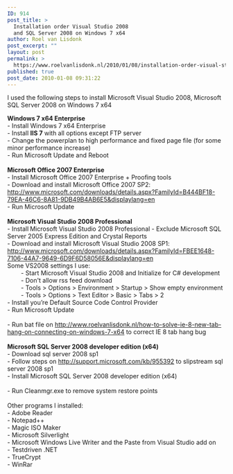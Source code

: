 ```yaml
---
ID: 914
post_title: >
  Installation order Visual Studio 2008
  and SQL Server 2008 on Windows 7 x64
author: Roel van Lisdonk
post_excerpt: ""
layout: post
permalink: >
  https://www.roelvanlisdonk.nl/2010/01/08/installation-order-visual-studio-2008-and-sql-server-2008-on-windows-7-x64/
published: true
post_date: 2010-01-08 09:31:22
---
```

<p>I used the following steps to install Microsoft Visual Studio 2008, Microsoft SQL Server 2008 on Windows 7 x64</p> <strong>Windows 7 x64 Enterprise</strong>   <br />- Install Windows 7 x64 Enterprise   <br />- Install <strong>IIS 7</strong> with all options except FTP server   <br />- Change the powerplan to high performance and fixed page file (for some minor performance increase)   <br />- Run Microsoft Update and Reboot   <br />  <br /><strong>Microsoft Office 2007 Enterprise</strong>   <br />- Install Microsoft Office 2007 Enterprise + Proofing tools   <br />- Download and install Microsoft Office 2007 SP2: <a title="http://www.microsoft.com/downloads/details.aspx?FamilyId=B444BF18-79EA-46C6-8A81-9DB49B4AB6E5&amp;displaylang=en" href="http://www.microsoft.com/downloads/details.aspx?FamilyId=B444BF18-79EA-46C6-8A81-9DB49B4AB6E5&amp;displaylang=en">http://www.microsoft.com/downloads/details.aspx?FamilyId=B444BF18-79EA-46C6-8A81-9DB49B4AB6E5&amp;displaylang=en</a>   <br />- Run Microsoft Update   <br />  <br /><strong>Microsoft Visual Studio 2008 Professional </strong>  <br />- Install<strong> </strong>Microsoft Visual Studio 2008 Professional - Exclude Microsoft SQL Server 2005 Express Edition and Crystal Reports   <br />- Download and install Microsoft Visual Studio 2008 SP1: <a title="http://www.microsoft.com/downloads/details.aspx?FamilyId=FBEE1648-7106-44A7-9649-6D9F6D58056E&amp;displaylang=en" href="http://www.microsoft.com/downloads/details.aspx?FamilyId=FBEE1648-7106-44A7-9649-6D9F6D58056E&amp;displaylang=en">http://www.microsoft.com/downloads/details.aspx?FamilyId=FBEE1648-7106-44A7-9649-6D9F6D58056E&amp;displaylang=en</a>   <br />Some VS2008 settings I use:   <br />&#160;&#160;&#160;&#160;&#160;&#160;&#160; - Start Microsoft Visual Studio 2008 and Initialize for C# development   <br />&#160;&#160;&#160;&#160;&#160;&#160;&#160; - Don't allow rss feed download   <br />&#160;&#160;&#160;&#160;&#160;&#160;&#160; - Tools &gt; Options &gt; Environment &gt; Startup &gt; Show empty environment   <br />&#160;&#160;&#160;&#160;&#160;&#160;&#160; - Tools &gt; Options &gt; Text Editor &gt; Basic &gt; Tabs &gt; 2   <br />- Install you’re Default Source Code Control Provider   <br />- Run Microsoft Update   <br />  <br />- Run bat file on <a href="http://www.roelvanlisdonk.nl/how-to-solve-ie-8-new-tab-hang-on-connecting-on-windows-7-x64">http://www.roelvanlisdonk.nl/how-to-solve-ie-8-new-tab-hang-on-connecting-on-windows-7-x64</a> to correct IE 8 tab hang bug   <br />  <br /><strong>Microsoft SQL Server 2008 developer edition (x64)</strong>   <br />- Download sql server 2008 sp1   <br />- Follow steps on <a href="http://support.microsoft.com/kb/955392">http://support.microsoft.com/kb/955392</a> to slipstream sql server 2008 sp1   <br />- Install Microsoft SQL Server 2008 developer edition (x64)   <br />  <br />- Run Cleanmgr.exe to remove system restore points   <br />  <br />Other programs I installed:   <br />- Adobe Reader   <br />- Notepad++   <br />- Magic ISO Maker   <br />- Microsoft Silverlight   <br />- Microsoft Windows Live Writer and the Paste from Visual Studio add on   <br />- Testdriven .NET   <br />- TrueCrypt   <br />- WinRar
